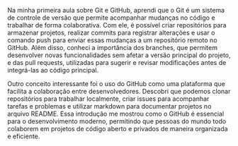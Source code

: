 Na minha primeira aula sobre Git e GitHub, aprendi que o Git é um sistema de controle de versão que permite acompanhar mudanças no código e trabalhar de forma colaborativa. Com ele, é possível criar repositórios para armazenar projetos, realizar commits para registrar 
alterações e usar o comando push para enviar essas mudanças a um repositório remoto no GitHub. Além disso, conheci a importância dos branches, que permitem desenvolver novas funcionalidades sem afetar a versão principal do projeto, e das pull requests, utilizadas para
sugerir e revisar modificações antes de integrá-las ao código principal.

Outro conceito interessante foi o uso do GitHub como uma plataforma que facilita a colaboração entre desenvolvedores. Descobri que podemos clonar repositórios para trabalhar localmente, criar issues para acompanhar tarefas e problemas e utilizar markdown para documentar
projetos no arquivo README. Essa introdução me mostrou como o GitHub é essencial para o desenvolvimento moderno, permitindo que pessoas do mundo todo colaborem em projetos de código aberto e privados de maneira organizada e eficiente.
